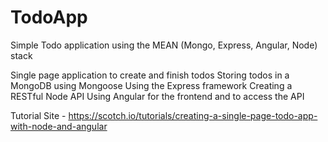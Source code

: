 # TodoApp
Simple Todo application using the MEAN (Mongo, Express, Angular, Node) stack

Single page application to create and finish todos
Storing todos in a MongoDB using Mongoose
Using the Express framework
Creating a RESTful Node API
Using Angular for the frontend and to access the API

Tutorial Site - https://scotch.io/tutorials/creating-a-single-page-todo-app-with-node-and-angular
